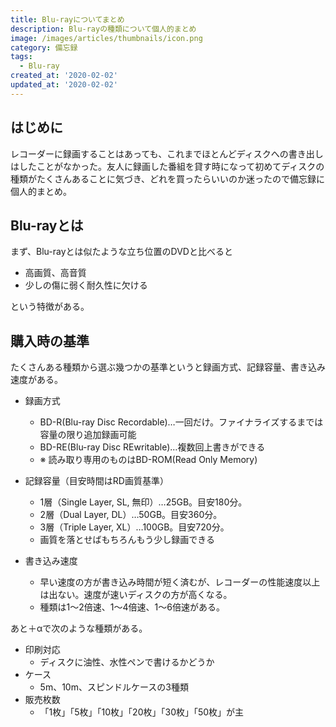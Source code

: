 ```yaml
---
title: Blu-rayについてまとめ
description: Blu-rayの種類について個人的まとめ
image: /images/articles/thumbnails/icon.png
category: 備忘録
tags:
  - Blu-ray
created_at: '2020-02-02'
updated_at: '2020-02-02'
---
```


## はじめに

レコーダーに録画することはあっても、これまでほとんどディスクへの書き出しはしたことがなかった。友人に録画した番組を貸す時になって初めてディスクの種類がたくさんあることに気づき、どれを買ったらいいのか迷ったので備忘録に個人的まとめ。

## Blu-rayとは

まず、Blu-rayとは似たような立ち位置のDVDと比べると

- 高画質、高音質
- 少しの傷に弱く耐久性に欠ける

という特徴がある。

## 購入時の基準

たくさんある種類から選ぶ幾つかの基準というと録画方式、記録容量、書き込み速度がある。

- 録画方式
  - BD-R(Blu-ray Disc Recordable)…一回だけ。ファイナライズするまでは容量の限り追加録画可能
  - BD-RE(Blu-ray Disc REwritable)…複数回上書きができる
  - ※ 読み取り専用のものはBD-ROM(Read Only Memory)

- 記録容量（目安時間はRD画質基準）
  - 1層（Single Layer, SL, 無印）…25GB。目安180分。
  - 2層（Dual Layer, DL）…50GB。目安360分。
  - 3層（Triple Layer, XL）…100GB。目安720分。
  - 画質を落とせばもちろんもう少し録画できる

- 書き込み速度
  - 早い速度の方が書き込み時間が短く済むが、レコーダーの性能速度以上は出ない。速度が速いディスクの方が高くなる。
  - 種類は1〜2倍速、1〜4倍速、1〜6倍速がある。


あと＋αで次のような種類がある。

- 印刷対応
  - ディスクに油性、水性ペンで書けるかどうか
- ケース
  - 5m、10m、スピンドルケースの3種類
- 販売枚数
  - 「1枚」「5枚」「10枚」「20枚」「30枚」「50枚」が主


<!--
ちなみに

ここからは余談。Blu-rayという名前の由来とその仕組みについて少し調べたので書いてみる。


なぜ "Blue-ray" ではなく "Blu-ray" なのか

端的にいうと、Blue-rayとすると商品名としてではなく一般名詞に聞こえるからだそう。さらに、そこまで考えていたかは知らないが、イタリア語でbluは青いという意味はあるので

録画の仕組み


参考

- [ブルーレイ（Blu-ray）の名前の由来【ディスクファクトリー】](https://www.discfactory.info/blog/media/22/#:~:text=%E3%83%96%E3%83%AB%E3%83%BC%E3%83%AC%E3%82%A4%E3%83%87%E3%82%A3%E3%82%B9%E3%82%AF%EF%BC%88blu%2Dray%20disc,%E3%82%88%E3%81%86%E3%81%AB%E3%81%AA%E3%82%8A%E3%81%BE%E3%81%97%E3%81%9F%E3%80%82)
- [bluの読み方・発音・意味【ネーミング辞典】](https://naming-dic.com/word/it/88516458)
-->